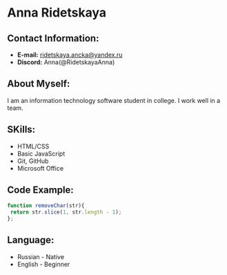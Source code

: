 # Anna Ridetskaya 
## Contact Information: 
* **E-mail:** ridetskaya.ancka@yandex.ru
* **Discord:** Anna(@RidetskayaAnna)
## About Myself: 
I am an information technology software student in college. I work well in a team.
## SKills: 
* HTML/CSS
* Basic JavaScript
* Git, GitHub
* Microsoft Office
## Code Example: 
 ```javascript
 function removeChar(str){
  return str.slice(1, str.length - 1);
};
```
## Language: 
* Russian - Native
* English - Beginner
